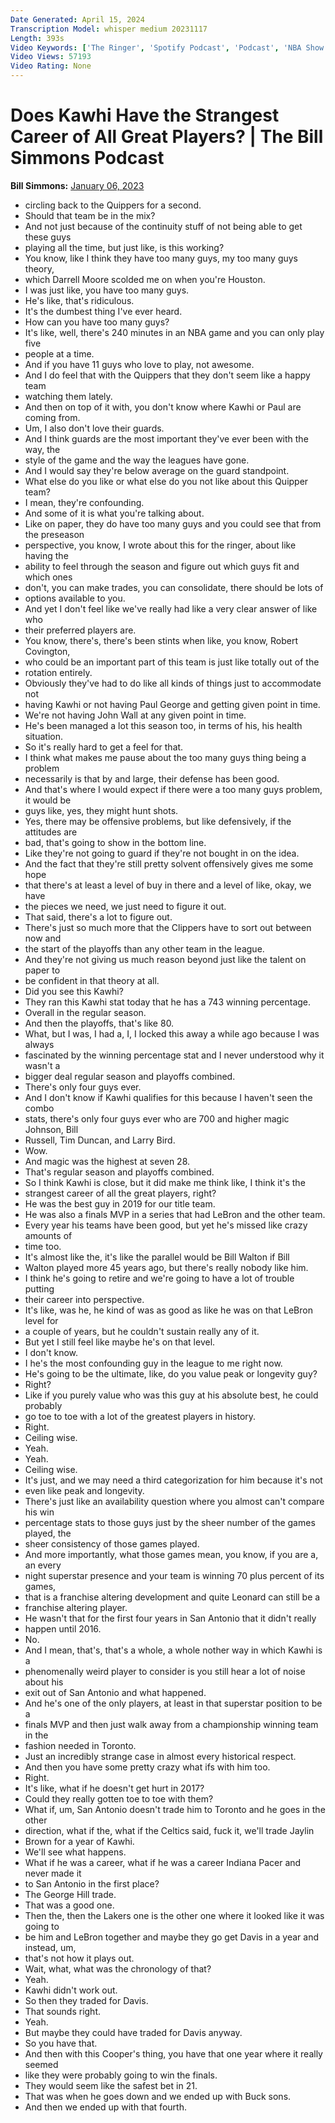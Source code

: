 ```yaml
---
Date Generated: April 15, 2024
Transcription Model: whisper medium 20231117
Length: 393s
Video Keywords: ['The Ringer', 'Spotify Podcast', 'Podcast', 'NBA Show', 'NBA Podcast', 'Basketball Show', 'Basketball Podcast', 'Bill Simmons', 'Bill Simmons Show', 'The Bill Simmons Podcast', 'Bill Simmons Basketball', 'Kawhi Leonard', 'Los Angeles Clippers', 'Toronto Raptors', 'San Antonio Spurs', 'Clippers Basketball', 'Raptors Basketball', 'Spurs Basketball', 'Clippers Nation', 'Paul George', 'Rob Mahoney']
Video Views: 57193
Video Rating: None
---
```


# Does Kawhi Have the Strangest Career of All Great Players? | The Bill Simmons Podcast
**Bill Simmons:** [January 06, 2023](https://www.youtube.com/watch?v=6tDsPfvxLsY)
*  circling back to the Quippers for a second.
*  Should that team be in the mix?
*  And not just because of the continuity stuff of not being able to get these guys
*  playing all the time, but just like, is this working?
*  You know, like I think they have too many guys, my too many guys theory,
*  which Darrell Moore scolded me on when you're Houston.
*  I was just like, you have too many guys.
*  He's like, that's ridiculous.
*  It's the dumbest thing I've ever heard.
*  How can you have too many guys?
*  It's like, well, there's 240 minutes in an NBA game and you can only play five
*  people at a time.
*  And if you have 11 guys who love to play, not awesome.
*  And I do feel that with the Quippers that they don't seem like a happy team
*  watching them lately.
*  And then on top of it with, you don't know where Kawhi or Paul are coming from.
*  Um, I also don't love their guards.
*  And I think guards are the most important they've ever been with the way, the
*  style of the game and the way the leagues have gone.
*  And I would say they're below average on the guard standpoint.
*  What else do you like or what else do you not like about this Quipper team?
*  I mean, they're confounding.
*  And some of it is what you're talking about.
*  Like on paper, they do have too many guys and you could see that from the preseason
*  perspective, you know, I wrote about this for the ringer, about like having the
*  ability to feel through the season and figure out which guys fit and which ones
*  don't, you can make trades, you can consolidate, there should be lots of
*  options available to you.
*  And yet I don't feel like we've really had like a very clear answer of like who
*  their preferred players are.
*  You know, there's, there's been stints when like, you know, Robert Covington,
*  who could be an important part of this team is just like totally out of the
*  rotation entirely.
*  Obviously they've had to do like all kinds of things just to accommodate not
*  having Kawhi or not having Paul George and getting given point in time.
*  We're not having John Wall at any given point in time.
*  He's been managed a lot this season too, in terms of his, his health situation.
*  So it's really hard to get a feel for that.
*  I think what makes me pause about the too many guys thing being a problem
*  necessarily is that by and large, their defense has been good.
*  And that's where I would expect if there were a too many guys problem, it would be
*  guys like, yes, they might hunt shots.
*  Yes, there may be offensive problems, but like defensively, if the attitudes are
*  bad, that's going to show in the bottom line.
*  Like they're not going to guard if they're not bought in on the idea.
*  And the fact that they're still pretty solvent offensively gives me some hope
*  that there's at least a level of buy in there and a level of like, okay, we have
*  the pieces we need, we just need to figure it out.
*  That said, there's a lot to figure out.
*  There's just so much more that the Clippers have to sort out between now and
*  the start of the playoffs than any other team in the league.
*  And they're not giving us much reason beyond just like the talent on paper to
*  be confident in that theory at all.
*  Did you see this Kawhi?
*  They ran this Kawhi stat today that he has a 743 winning percentage.
*  Overall in the regular season.
*  And then the playoffs, that's like 80.
*  What, but I was, I had a, I, I locked this away a while ago because I was always
*  fascinated by the winning percentage stat and I never understood why it wasn't a
*  bigger deal regular season and playoffs combined.
*  There's only four guys ever.
*  And I don't know if Kawhi qualifies for this because I haven't seen the combo
*  stats, there's only four guys ever who are 700 and higher magic Johnson, Bill
*  Russell, Tim Duncan, and Larry Bird.
*  Wow.
*  And magic was the highest at seven 28.
*  That's regular season and playoffs combined.
*  So I think Kawhi is close, but it did make me think like, I think it's the
*  strangest career of all the great players, right?
*  He was the best guy in 2019 for our title team.
*  He was also a finals MVP in a series that had LeBron and the other team.
*  Every year his teams have been good, but yet he's missed like crazy amounts of
*  time too.
*  It's almost like the, it's like the parallel would be Bill Walton if Bill
*  Walton played more 45 years ago, but there's really nobody like him.
*  I think he's going to retire and we're going to have a lot of trouble putting
*  their career into perspective.
*  It's like, was he, he kind of was as good as like he was on that LeBron level for
*  a couple of years, but he couldn't sustain really any of it.
*  But yet I still feel like maybe he's on that level.
*  I don't know.
*  I he's the most confounding guy in the league to me right now.
*  He's going to be the ultimate, like, do you value peak or longevity guy?
*  Right?
*  Like if you purely value who was this guy at his absolute best, he could probably
*  go toe to toe with a lot of the greatest players in history.
*  Right.
*  Ceiling wise.
*  Yeah.
*  Yeah.
*  Ceiling wise.
*  It's just, and we may need a third categorization for him because it's not
*  even like peak and longevity.
*  There's just like an availability question where you almost can't compare his win
*  percentage stats to those guys just by the sheer number of the games played, the
*  sheer consistency of those games played.
*  And more importantly, what those games mean, you know, if you are a, an every
*  night superstar presence and your team is winning 70 plus percent of its games,
*  that is a franchise altering development and quite Leonard can still be a
*  franchise altering player.
*  He wasn't that for the first four years in San Antonio that it didn't really
*  happen until 2016.
*  No.
*  And I mean, that's, that's a whole, a whole nother way in which Kawhi is a
*  phenomenally weird player to consider is you still hear a lot of noise about his
*  exit out of San Antonio and what happened.
*  And he's one of the only players, at least in that superstar position to be a
*  finals MVP and then just walk away from a championship winning team in the
*  fashion needed in Toronto.
*  Just an incredibly strange case in almost every historical respect.
*  And then you have some pretty crazy what ifs with him too.
*  Right.
*  It's like, what if he doesn't get hurt in 2017?
*  Could they really gotten toe to toe with them?
*  What if, um, San Antonio doesn't trade him to Toronto and he goes in the other
*  direction, what if the, what if the Celtics said, fuck it, we'll trade Jaylin
*  Brown for a year of Kawhi.
*  We'll see what happens.
*  What if he was a career, what if he was a career Indiana Pacer and never made it
*  to San Antonio in the first place?
*  The George Hill trade.
*  That was a good one.
*  Then the, then the Lakers one is the other one where it looked like it was going to
*  be him and LeBron together and maybe they go get Davis in a year and instead, um,
*  that's not how it plays out.
*  Wait, what, what was the chronology of that?
*  Yeah.
*  Kawhi didn't work out.
*  So then they traded for Davis.
*  That sounds right.
*  Yeah.
*  But maybe they could have traded for Davis anyway.
*  So you have that.
*  And then with this Cooper's thing, you have that one year where it really seemed
*  like they were probably going to win the finals.
*  They would seem like the safest bet in 21.
*  That was when he goes down and we ended up with Buck sons.
*  And then we ended up with that fourth.
